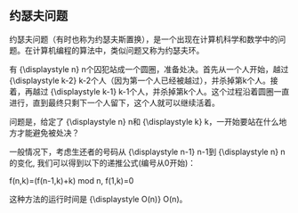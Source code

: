 ## 约瑟夫问题

约瑟夫问题（有时也称为约瑟夫斯置换），是一个出现在计算机科学和数学中的问题。在计算机编程的算法中，类似问题又称为约瑟夫环。

有 {\displaystyle n} n个囚犯站成一个圆圈，准备处决。首先从一个人开始，越过 {\displaystyle k-2} k-2个人（因为第一个人已经被越过），并杀掉第k个人。接着，再越过 {\displaystyle k-1} k-1个人，并杀掉第k个人。这个过程沿着圆圈一直进行，直到最终只剩下一个人留下，这个人就可以继续活着。

问题是，给定了 {\displaystyle n} n和 {\displaystyle k} k，一开始要站在什么地方才能避免被处决？

一般情况下，考虑生还者的号码从 {\displaystyle n-1} n-1到 {\displaystyle n} n的变化, 我们可以得到以下的递推公式(编号从0开始)：

f(n,k)=(f(n-1,k)+k) mod n, f(1,k)=0

这种方法的运行时间是 {\displaystyle O(n)} O(n)。